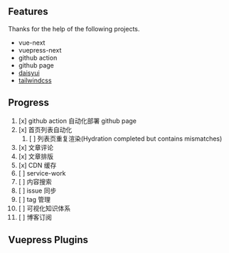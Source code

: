 ## Features

Thanks for the help of the following projects.

- vue-next
- vuepress-next
- github action
- github page
- [daisyui](https://github.com/saadeghi/daisyui)
- [tailwindcss](https://tailwindcss.com/)

## Progress

1. [x] github action 自动化部署 github page
2. [x] 首页列表自动化
   1. [ ] 列表页重复渲染(Hydration completed but contains mismatches)
3. [x] 文章评论
4. [x] 文章排版
5. [x] CDN 缓存
6. [ ] service-work
7. [ ] 内容搜索
8. [ ] issue 同步
9. [ ] tag 管理
10. [ ] 可视化知识体系
11. [ ] 博客订阅

## Vuepress Plugins